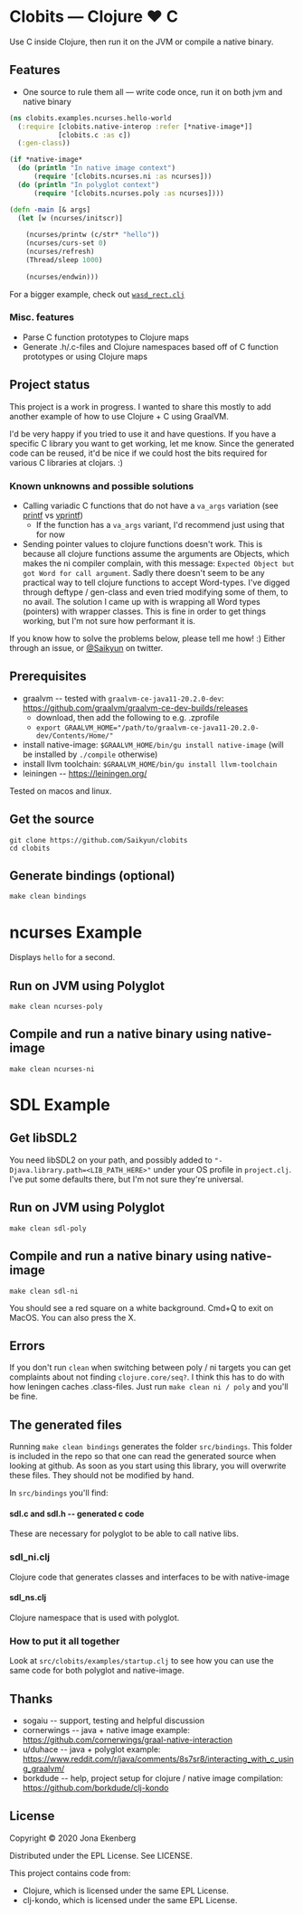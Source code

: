 # Clobits — Clojure ❤️ C

Use C inside Clojure, then run it on the JVM or compile a native binary.

## Features

- One source to rule them all — write code once, run it on both jvm and native binary

```clojure
(ns clobits.examples.ncurses.hello-world
  (:require [clobits.native-interop :refer [*native-image*]]
            [clobits.c :as c])
  (:gen-class))

(if *native-image*
  (do (println "In native image context")
      (require '[clobits.ncurses.ni :as ncurses]))
  (do (println "In polyglot context")
      (require '[clobits.ncurses.poly :as ncurses])))

(defn -main [& args]
  (let [w (ncurses/initscr)]
    
    (ncurses/printw (c/str* "hello"))
    (ncurses/curs-set 0)
    (ncurses/refresh)
    (Thread/sleep 1000)
    
    (ncurses/endwin)))
```

For a bigger example, check out [`wasd_rect.clj`](https://github.com/Saikyun/clobits/blob/master/examples/sdl/src/clobits/examples/sdl/wasd_rect.clj)

### Misc. features

- Parse C function prototypes to Clojure maps
- Generate .h/.c-files and Clojure namespaces based off of C function prototypes or using Clojure maps

## Project status

This project is a work in progress. I wanted to share this mostly to add another example of how to use Clojure + C using GraalVM.

I'd be very happy if you tried to use it and have questions. If you have a specific C library you want to get working, let me know. Since the generated code can be reused, it'd be nice if we could host the bits required for various C libraries at clojars. :)

### Known unknowns and possible solutions

- Calling variadic C functions that do not have a `va_args` variation (see [printf](http://www.cplusplus.com/reference/cstdio/printf/?kw=printf) vs [vprintf](http://www.cplusplus.com/reference/cstdio/vprintf/))
  - If the function has a `va_args` variant, I'd recommend just using that for now
- Sending pointer values to clojure functions doesn't work. This is because all clojure functions assume the arguments are Objects, which makes the ni compiler complain, with this message: `Expected Object but got Word for call argument`. Sadly there doesn't seem to be any practical way to tell clojure functions to accept Word-types. I've digged through deftype / gen-class and even tried modifying some of them, to no avail. The solution I came up with is wrapping all Word types (pointers) with wrapper classes. This is fine in order to get things working, but I'm not sure how performant it is.

If you know how to solve the problems below, please tell me how! :) Either through an issue, or [@Saikyun](https://twitter.com/Saikyun) on twitter.

## Prerequisites

* graalvm -- tested with `graalvm-ce-java11-20.2.0-dev`: https://github.com/graalvm/graalvm-ce-dev-builds/releases
  * download, then add the following to e.g. .zprofile
  * `export GRAALVM_HOME="/path/to/graalvm-ce-java11-20.2.0-dev/Contents/Home/"`
* install native-image: `$GRAALVM_HOME/bin/gu install native-image` (will be installed by `./compile` otherwise)
* install llvm toolchain: `$GRAALVM_HOME/bin/gu install llvm-toolchain`
* leiningen -- https://leiningen.org/

Tested on macos and linux.

## Get the source

```
git clone https://github.com/Saikyun/clobits
cd clobits
```


## Generate bindings (optional)

```
make clean bindings
```

# ncurses Example

Displays `hello` for a second.

## Run on JVM using Polyglot

```
make clean ncurses-poly
```

## Compile and run a native binary using native-image

```
make clean ncurses-ni
```

# SDL Example

## Get libSDL2

You need libSDL2 on your path, and possibly added to `"-Djava.library.path=<LIB_PATH_HERE>"` under your OS profile in `project.clj`. I've put some defaults there, but I'm not sure they're universal.

## Run on JVM using Polyglot

```
make clean sdl-poly
```

## Compile and run a native binary using native-image

```
make clean sdl-ni
```

You should see a red square on a white background.
Cmd+Q to exit on MacOS. You can also press the X.

## Errors

If you don't run `clean` when switching between poly / ni targets you can get complaints about not finding `clojure.core/seq?`. I think this has to do with how leningen caches .class-files. Just run `make clean ni / poly` and you'll be fine.

## The generated files

Running `make clean bindings` generates the folder `src/bindings`. This folder is included in the repo so that one can read the generated source when looking at github. As soon as you start using this library, you will overwrite these files. They should not be modified by hand.

In `src/bindings` you'll find:

#### sdl.c and sdl.h -- generated c code

These are necessary for polyglot to be able to call native libs.

### sdl_ni.clj

Clojure code that generates classes and interfaces to be with native-image

#### sdl_ns.clj

Clojure namespace that is used with polyglot.

### How to put it all together

Look at `src/clobits/examples/startup.clj` to see how you can use the same code for both polyglot and native-image.

## Thanks

- sogaiu -- support, testing and helpful discussion
- cornerwings -- java + native image example: https://github.com/cornerwings/graal-native-interaction
- u/duhace -- java + polyglot example: https://www.reddit.com/r/java/comments/8s7sr8/interacting_with_c_using_graalvm/
- borkdude -- help, project setup for clojure / native image compilation: https://github.com/borkdude/clj-kondo

## License

Copyright © 2020 Jona Ekenberg

Distributed under the EPL License. See LICENSE.

This project contains code from:

- Clojure, which is licensed under the same EPL License.
- clj-kondo, which is licensed under the same EPL License.
